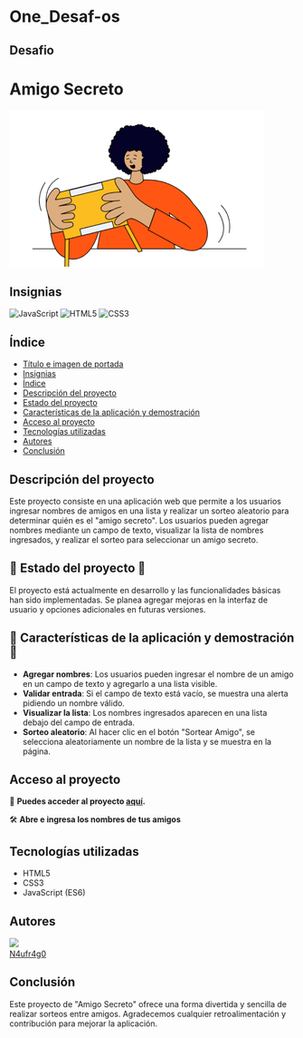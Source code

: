 # One_Desaf-os

## Desafio 
# Amigo Secreto
![Portada](challenge-amigo-secreto_esp-main/assets/amigo-secreto.png)

## Insignias
![JavaScript](https://img.shields.io/badge/JavaScript-ES6-blue)
![HTML5](https://img.shields.io/badge/HTML5-orange)
![CSS3](https://img.shields.io/badge/CSS3-blue)

## Índice
- [Título e imagen de portada](#desafio)
- [Insignias](#insignias)
- [Índice](#índice)
- [Descripción del proyecto](#descripción-del-proyecto)
- [Estado del proyecto](#estado)
- [Características de la aplicación y demostración](#características-de-la-aplicación-y-demostración)
- [Acceso al proyecto](#acceso-al-proyecto)
- [Tecnologías utilizadas](#tecnologías-utilizadas)
- [Autores](#autores)
- [Conclusión](#conclusión)

## Descripción del proyecto
Este proyecto consiste en una aplicación web que permite a los usuarios ingresar nombres de amigos en una lista y realizar un sorteo aleatorio para determinar quién es el "amigo secreto". Los usuarios pueden agregar nombres mediante un campo de texto, visualizar la lista de nombres ingresados, y realizar el sorteo para seleccionar un amigo secreto.

## 🚧 Estado del proyecto 🚧
El proyecto está actualmente en desarrollo y las funcionalidades básicas han sido implementadas. Se planea agregar mejoras en la interfaz de usuario y opciones adicionales en futuras versiones.

## 🔨 Características de la aplicación y demostración 🔨
- **Agregar nombres**: Los usuarios pueden ingresar el nombre de un amigo en un campo de texto y agregarlo a una lista visible.
- **Validar entrada**: Si el campo de texto está vacío, se muestra una alerta pidiendo un nombre válido.
- **Visualizar la lista**: Los nombres ingresados aparecen en una lista debajo del campo de entrada.
- **Sorteo aleatorio**: Al hacer clic en el botón "Sortear Amigo", se selecciona aleatoriamente un nombre de la lista y se muestra en la página.

## Acceso al proyecto
📁 **Puedes acceder al proyecto [aquí](https://n4ufr4g0.github.io/One_Desaf-os/challenge-amigo-secreto_esp-main/).**

🛠️ **Abre e ingresa los nombres de tus amigos**

## Tecnologías utilizadas
- HTML5
- CSS3
- JavaScript (ES6)

## Autores
[<img src="https://avatars.githubusercontent.com/u/107274595?v=4" width=115><br>N4ufr4g0](https://github.com/N4ufr4g0)


## Conclusión
Este proyecto de "Amigo Secreto" ofrece una forma divertida y sencilla de realizar sorteos entre amigos. Agradecemos cualquier retroalimentación y contribución para mejorar la aplicación.
